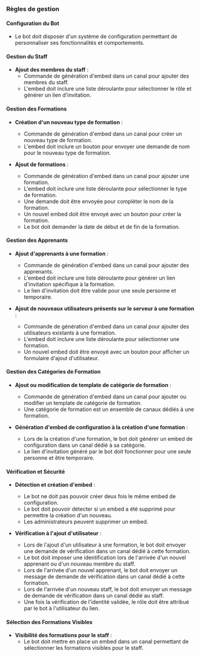 ### Règles de gestion

#### Configuration du Bot

- Le bot doit disposer d'un système de configuration permettant de personnaliser ses fonctionnalités et comportements.

#### Gestion du Staff

- **Ajout des membres du staff** :
  - Commande de génération d'embed dans un canal pour ajouter des membres du staff.
  - L'embed doit inclure une liste déroulante pour sélectionner le rôle et générer un lien d'invitation.

#### Gestion des Formations

- **Création d'un nouveau type de formation** :

  - Commande de génération d'embed dans un canal pour créer un nouveau type de formation.
  - L'embed doit inclure un bouton pour envoyer une demande de nom pour le nouveau type de formation.

- **Ajout de formations** :
  - Commande de génération d'embed dans un canal pour ajouter une formation.
  - L'embed doit inclure une liste déroulante pour sélectionner le type de formation.
  - Une demande doit être envoyée pour compléter le nom de la formation.
  - Un nouvel embed doit être envoyé avec un bouton pour créer la formation.
  - Le bot doit demander la date de début et de fin de la formation.

#### Gestion des Apprenants

- **Ajout d'apprenants à une formation** :

  - Commande de génération d'embed dans un canal pour ajouter des apprenants.
  - L'embed doit inclure une liste déroulante pour générer un lien d'invitation spécifique à la formation.
  - Le lien d'invitation doit être valide pour une seule personne et temporaire.

- **Ajout de nouveaux utilisateurs présents sur le serveur à une formation** :
  - Commande de génération d'embed dans un canal pour ajouter des utilisateurs existants à une formation.
  - L'embed doit inclure une liste déroulante pour sélectionner une formation.
  - Un nouvel embed doit être envoyé avec un bouton pour afficher un formulaire d'ajout d'utilisateur.

#### Gestion des Catégories de Formation

- **Ajout ou modification de template de catégorie de formation** :

  - Commande de génération d'embed dans un canal pour ajouter ou modifier un template de catégorie de formation.
  - Une catégorie de formation est un ensemble de canaux dédiés à une formation.

- **Génération d'embed de configuration à la création d'une formation** :
  - Lors de la création d'une formation, le bot doit générer un embed de configuration dans un canal dédié à sa catégorie.
  - Le lien d'invitation généré par le bot doit fonctionner pour une seule personne et être temporaire.

#### Vérification et Sécurité

- **Détection et création d'embed** :

  - Le bot ne doit pas pouvoir créer deux fois le même embed de configuration.
  - Le bot doit pouvoir détecter si un embed a été supprimé pour permettre la création d'un nouveau.
  - Les administrateurs peuvent supprimer un embed.

- **Vérification à l'ajout d'utilisateur** :
  - Lors de l'ajout d'un utilisateur à une formation, le bot doit envoyer une demande de vérification dans un canal dédié à cette formation.
  - Le bot doit imposer une identification lors de l'arrivée d'un nouvel apprenant ou d'un nouveau membre du staff.
  - Lors de l'arrivée d'un nouvel apprenant, le bot doit envoyer un message de demande de vérification dans un canal dédié à cette formation.
  - Lors de l'arrivée d'un nouveau staff, le bot doit envoyer un message de demande de vérification dans un canal dédié au staff.
  - Une fois la vérification de l'identité validée, le rôle doit être attribué par le bot à l'utilisateur du lien.

#### Sélection des Formations Visibles

- **Visibilité des formations pour le staff** :
  - Le bot doit mettre en place un embed dans un canal permettant de sélectionner les formations visibles pour le staff.

